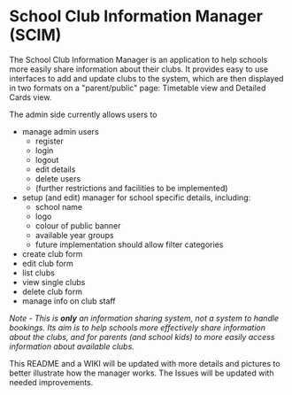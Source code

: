 # School Club Information Manager (SCIM)

The School Club Information Manager is an application to help schools more easily share information about their clubs. It provides easy to use interfaces to add and update clubs to the system, which are then displayed in two formats on a "parent/public" page: Timetable view and Detailed Cards view.

The admin side currently allows users to 
- manage admin users 
  - register
  - login
  - logout
  -  edit details 
  -  delete users 
  -  (further restrictions and facilities to be implemented)
- setup (and edit) manager for school specific details, including:
  - school name 
  - logo
  - colour of public banner
  - available year groups
  - future implementation should allow filter categories
- create club form
- edit club form
- list clubs
- view single clubs
- delete club form
- manage info on club staff

*Note - This is **only** an information sharing system, not a system to handle bookings. Its aim is to help schools more effectively share information about the clubs, and for parents (and school kids) to more easily access information about available clubs.*

This README and a WIKI will be updated with more details and pictures to better illustrate how the manager works. The Issues will be updated with needed improvements.
